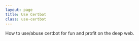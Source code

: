 ```yaml
---
layout: page
title: Use Certbot
class: use-certbot
---
```


How to use/abuse certbot for fun and profit on the deep web.